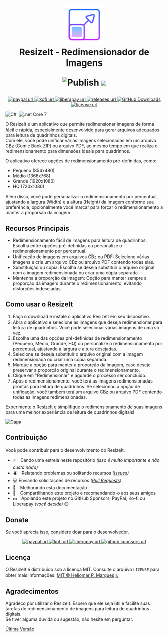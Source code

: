 <span id="top"></span>
<h1 align="center">
  <img src="icon.png" width="128" />
  <br> ResizeIt - Redimensionador de Imagens

  <!--
  [![CodeFactor](https://www.codefactor.io/repository/github/heliomarpm/resizeit-comics/badge)](https://www.codefactor.io/repository/github/heliomarpm/resizeit-comics) 
  ![CodeQL](https://github.com/heliomarpm/resizeit-comics/actions/workflows/codeql-analysis.yml/badge.svg) 
  -->
  ![Publish](https://github.com/heliomarpm/resizeit-comics/actions/workflows/publish.yml/badge.svg) 
  <a href="https://navto.me/heliomarpm" target="_blank"><img src="https://navto.me/assets/navigatetome-brand.png" width="32"/></a>

</h1>

<p align="center">
  <!-- PayPal -->
  <a href="https://bit.ly/paypal-udeler" target="_blank" rel="noopener noreferrer">
    <img alt="paypal url" src="https://img.shields.io/badge/donate%20on-paypal-1C1E26?style=for-the-badge&labelColor=1C1E26&color=0475fe"/>
  </a>
  <!-- Ko-fi -->
  <a href="https://ko-fi.com/heliomarpm" target="_blank" rel="noopener noreferrer">
    <img alt="kofi url" src="https://img.shields.io/badge/kofi-1C1E26?style=for-the-badge&labelColor=1C1E26&color=ff5f5f"/>
  </a>
  <!-- LiberaPay -->  
  <a href="https://liberapay.com/heliomarpm" target="_blank" rel="noopener noreferrer">
     <img alt="liberapay url" src="https://img.shields.io/badge/liberapay-1C1E26?style=for-the-badge&labelColor=1C1E26&color=f6c915"/>
  </a>
  <!-- Version -->
  <a href="https://github.com/heliomarpm/resizeit-comics/releases" target="_blank" rel="noopener noreferrer">
     <img alt="releases url" src="https://img.shields.io/github/v/release/heliomarpm/resizeit-comics?style=for-the-badge&labelColor=1C1E26&color=2ea043"/>
  </a>
  <!-- Downloads -->
  <a href="https://github.com/heliomarpm/resizeit-comics/releases" target="_blank" rel="noopener noreferrer">
    <img alt="GitHub Downloads" src="https://img.shields.io/github/downloads/heliomarpm/resizeit-comics/total?style=for-the-badge&labelColor=1C1E26&color=2ea043">
  </a>
  <!-- Issues -->
  <!-- <a href="https://github.com/heliomarpm/resizeit-comics/issues?q=is%3Aissue+is%3Aopen+sort%3Aupdated-desc" target="_blank">
    <img alt="GitHub issues" src="https://img.shields.io/github/issues/heliomarpm/resizeit-comics?style=for-the-badge&labelColor=1C1E26">
  </a> -->
  <!-- License -->
  <a href="https://github.com/heliomarpm/resizeit-comics/blob/master/LICENSE" target="_blank" rel="noopener noreferrer">
    <img alt="license url" src="https://img.shields.io/badge/license%20-MIT-1C1E26?style=for-the-badge&labelColor=1C1E26&color=61ffca"/>
  </a>
</p>

![C#](https://img.shields.io/badge/c%23-%23239120.svg?style=for-the-badge&logo=c-sharp&logoColor=white) 
&nbsp;![.net Core 7](https://img.shields.io/badge/CORE%207-5C2D91?style=for-the-badge&logo=.net&logoColor=white)

O ResizeIt é um aplicativo que permite redimensionar imagens de forma fácil e rápida, especialmente desenvolvido para gerar arquivos adequados para leitura de quadrinhos digitais. \
Com ele, você pode unificar várias imagens selecionadas em um arquivo CBz (Comic Book ZIP) ou arquivo PDF, ao mesmo tempo em que realiza o redimensionamento para dimensões ideais para quadrinhos. 

O aplicativo oferece opções de redimensionamento pré-definidas, como:
* Pequeno (854x480)
* Médio (1366x768)
* Grande (1920x1080)
* HQ (720x1080)
 
Além disso, você pode personalizar o redimensionamento por percentual, ajustando a largura (Width) e a altura (Height) da imagem conforme sua preferência, opcionalmente você marcar para forçar o redimensionamento a manter a proporsão da imagem


## Recursos Principais
* Redimensionamento fácil de imagens para leitura de quadrinhos: Escolha entre opções pré-definidas ou personalize o redimensionamento por percentual.
* Unificação de imagens em arquivos CBz ou PDF: Selecione várias imagens e crie um arquivo CBz ou arquivo PDF contendo todas elas.
* Substituição ou cópia: Escolha se deseja substituir o arquivo original com a imagem redimensionada ou criar uma cópia separada.
* Mantenha a proporção da imagem: Opção para manter sempre a proporção da imagem durante o redimensionamento, evitando distorções indesejadas.


## Como usar o ResizeIt
1. Faça o download e instale o aplicativo ResizeIt em seu dispositivo.
1. Abra o aplicativo e selecione as imagens que deseja redimensionar para leitura de quadrinhos. Você pode selecionar várias imagens de uma só vez.
1. Escolha uma das opções pré-definidas de redimensionamento (Pequeno, Médio, Grande, HQ) ou personalize o redimensionamento por percentual, ajustando a largura e altura desejadas.
1. Selecione se deseja substituir o arquivo original com a imagem redimensionada ou criar uma cópia separada.
1. Marque a opção para manter a proporção da imagem, caso deseje preservar a proporção original durante o redimensionamento.
1. Clique em "Redimensionar" e aguarde o processo ser concluído.
1. Após o redimensionamento, você terá as imagens redimensionadas prontas para leitura de quadrinhos. Se selecionou a opção de unificação, você também terá um arquivo CBz ou arquivo PDF contendo todas as imagens redimensionadas.

Experimente o ResizeIt e simplifique o redimensionamento de suas imagens para uma melhor experiência de leitura de quadrinhos digitais!

![Capa](https://user-images.githubusercontent.com/13087389/126058296-27a3cca2-a8eb-4f02-99b7-2e00745e7a74.png)

## Contribuição 

Você pode contribuir para o desenvolvimento do ResizeIt.

- :star: Dando uma estrela neste repositório _(isso é muito importante e não custa nada)_
- :beetle: Relatando problemas ou solitando recursos _([Issues](https://github.com/heliomarpm/resizeit-comics/issues))_
- :computer: Enviando solicitações de recursos _([Pull Requests](https://github.com/heliomarpm/resizeit-comics/pulls))_
- :page_facing_up: Melhorando esta documentação
- :rotating_light: Compartilhando este projeto e recomendando-o aos seus amigos
- :dollar: Apoiando este projeto no GitHub Sponsors, PayPal, Ko-fi ou Liberapay _(você decide)_ 😉

<!--
Obrigado, a todas as pessoas que já contribuiram com esse projeto

<a href="https://github.com/heliomarpm/resizeit-comics/graphs/contributors" target="_blank">
  <img src="https://contrib.rocks/image?repo=heliomarpm/resizeit-comics" />
</a>

###### Made with [contrib.rocks](https://contrib.rocks).
-->


## Donate

Se você aprecia isso, considere doar para o desenvolvedor.

<p align="center">
  <!-- PayPal -->
  <a href="https://bit.ly/paypal-udeler" target="_blank" rel="noopener noreferrer">
    <img alt="paypal url" src="https://img.shields.io/badge/donate%20on-paypal-1C1E26?style=for-the-badge&labelColor=1C1E26&color=0475fe"/>
  </a>
  <!-- Ko-fi -->
  <a href="https://ko-fi.com/heliomarpm" target="_blank" rel="noopener noreferrer">
    <img alt="kofi url" src="https://img.shields.io/badge/kofi-1C1E26?style=for-the-badge&labelColor=1C1E26&color=ff5f5f"/>
  </a>
  <!-- LiberaPay -->  
  <a href="https://liberapay.com/heliomarpm" target="_blank" rel="noopener noreferrer">
     <img alt="liberapay url" src="https://img.shields.io/badge/liberapay-1C1E26?style=for-the-badge&labelColor=1C1E26&color=f6c915"/>
  </a>  
  <!-- GitHub Sponsors -->
  <a href="https://github.com/sponsors/heliomarpm" target="_blank" rel="noopener noreferrer">
    <img alt="github sponsors url" src="https://img.shields.io/badge/GitHub%20-Sponsor-1C1E26?style=for-the-badge&labelColor=1C1E26&color=db61a2"/>
  </a>
</p>


## Licença

O ResizeIt é distribuído sob a licença MIT. Consulte o arquivo `LICENSE` para obter mais informações.
[MIT © Heliomar P. Marques](https://github.com/heliomarpm/resizeit-comics/blob/main/LICENSE) <a href="#top">🔝</a>


## Agradecimentos
Agradeço por utilizar o ResizeIt. Espero que ele seja útil e facilite suas tarefas de redimensionamento de imagens para leitura de quadrinhos digitais. \
Se tiver alguma dúvida ou sugestão, não hesite em perguntar.

[Última Versão](https://github.com/heliomarpm/resizeit-comics/releases/latest)
